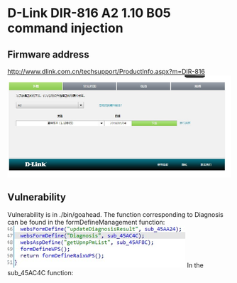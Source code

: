 # D-Link DIR-816 A2 1.10 B05 command injection

## Firmware address
http://www.dlink.com.cn/techsupport/ProductInfo.aspx?m=DIR-816
![image-1](./img/1.jpg)

## Vulnerability
Vulnerability is in ./bin/goahead. The function corresponding to Diagnosis can be found in the formDefineManagement function: 
![image-1](./img/2.jpg)
In the sub_45AC4C function: 
